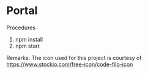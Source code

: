 # Portal

Procedures
1. npm install
2. npm start

Remarks: The icon used for this project is courtesy of https://www.stockio.com/free-icon/code-filo-icon

